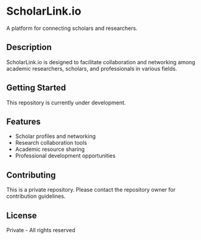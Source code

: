 # ScholarLink.io

A platform for connecting scholars and researchers.

## Description

ScholarLink.io is designed to facilitate collaboration and networking among academic researchers, scholars, and professionals in various fields.

## Getting Started

This repository is currently under development.

## Features

- Scholar profiles and networking
- Research collaboration tools
- Academic resource sharing
- Professional development opportunities

## Contributing

This is a private repository. Please contact the repository owner for contribution guidelines.

## License

Private - All rights reserved
